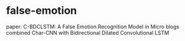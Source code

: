 # false-emotion
paper: C-BDCLSTM: A False Emotion Recognition Model in Micro blogs combined Char-CNN with Bidirectional Dilated Convolutional LSTM
